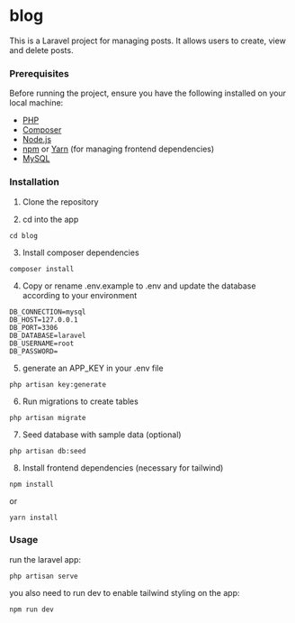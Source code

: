 # blog
This is a Laravel project for managing posts. It allows users to create, view and delete posts.

### Prerequisites

Before running the project, ensure you have the following installed on your local machine:

- [PHP](https://www.php.net/) 
- [Composer](https://getcomposer.org/)
- [Node.js](https://nodejs.org/) 
- [npm](https://www.npmjs.com/) or [Yarn](https://yarnpkg.com/) (for managing frontend dependencies)
- [MySQL](https://www.mysql.com/)

### Installation

1. Clone the repository

2. cd into the app

```
cd blog
``` 

3. Install composer dependencies

```
composer install
```

4. Copy or rename .env.example to .env and update the database according to your environment
```
DB_CONNECTION=mysql
DB_HOST=127.0.0.1
DB_PORT=3306
DB_DATABASE=laravel
DB_USERNAME=root
DB_PASSWORD=
```

5. generate an APP_KEY in your .env file

```
php artisan key:generate
```

6. Run migrations to create tables
```
php artisan migrate
```

7. Seed database with sample data (optional)
```
php artisan db:seed
```

8. Install frontend dependencies (necessary for tailwind)

```
npm install
```
 or 
 ```
 yarn install
 ```

### Usage

run the laravel app:
```
php artisan serve
```

you also need to run dev to enable tailwind styling on the app:
```
npm run dev
```

